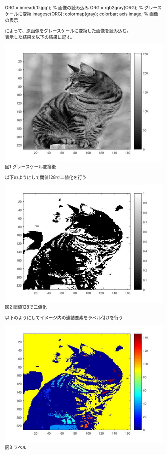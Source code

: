 ORG = imread('0.jpg'); % 画像の読み込み
ORG = rgb2gray(ORG); % グレースケールに変換
imagesc(ORG); colormap(gray); colorbar;  axis image; % 画像の表示

によって、原画像をグレースケールに変換した画像を読み込む。  
表示した結果を以下の結果に記す。

![画像](https://github.com/ariga11029/lecture_image_processing/blob/master/image/8-1.jpg?raw=true)
図1 グレースケール変換後

以下のようにして閾値128で二値化を行う

![画像](https://github.com/ariga11029/lecture_image_processing/blob/master/image/8-2.jpg?raw=true)  
図2 閾値128で二値化

以下のようにしてイメージ内の連結要素をラベル付けを行う

![画像](https://github.com/ariga11029/lecture_image_processing/blob/master/image/8-3.jpg?raw=true)
図3 ラベル
